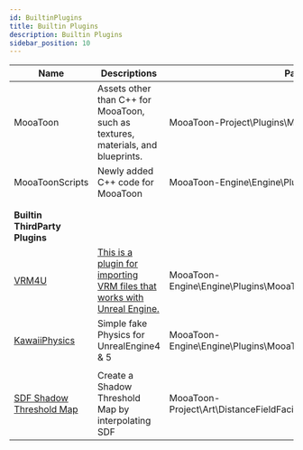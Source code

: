 ```yaml
---
id: BuiltinPlugins
title: Builtin Plugins
description: Builtin Plugins
sidebar_position: 10
---
```


| Name                                                                                | Descriptions                                                                                             | Path                                                            |
| ----------------------------------------------------------------------------------- | -------------------------------------------------------------------------------------------------------- | --------------------------------------------------------------- |
| MooaToon                                                                            | Assets other than C++ for MooaToon, such as textures, materials, and blueprints.                         | MooaToon-Project\Plugins\MooaToon                               |
| MooaToonScripts                                                                     | Newly added C++ code for MooaToon                                                                        | MooaToon-Engine\Engine\Plugins\MooaToonScripts                  |
|                                                                                     |                                                                                                          |                                                                 |
|                                                                                     |                                                                                                          |                                                                 |
| ****Builtin ThirdParty Plugins****                                                  |                                                                                                          |                                                                 |
| [VRM4U](https://github.com/ruyo/VRM4U)                                              | [This is a plugin for importing VRM files that works with Unreal Engine.](https://ruyo.github.io/VRM4U/) | MooaToon-Engine\Engine\Plugins\MooaToonThirdparty\VRM4U         |
| [KawaiiPhysics](https://github.com/pafuhana1213/KawaiiPhysics)                      | Simple fake Physics for UnrealEngine4 & 5                                                                | MooaToon-Engine\Engine\Plugins\MooaToonThirdparty\KawaiiPhysics |
|                                                                                     |                                                                                                          |                                                                 |
| [SDF Shadow Threshold Map](https://github.com/akasaki1211/sdf_shadow_threshold_map) | Create a Shadow Threshold Map by interpolating SDF                                                       | MooaToon-Project\Art\DistanceFieldFacialShadowSamples           |
